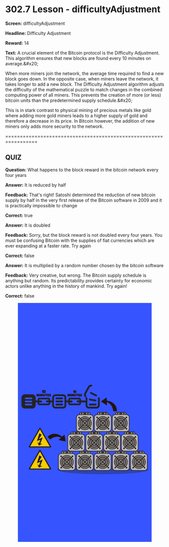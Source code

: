 # 302.7 Lesson - difficultyAdjustment

**Screen:** difficultyAdjustment

**Headline:** Difficulty Adjustment

**Reward:** 14

**Text:** A crucial element of the Bitcoin protocol is the Difficulty Adjustment. This algorithm ensures that new blocks are found every 10 minutes on average.&amp;#x20;

When more miners join the network, the average time required to find a new block goes down. In the opposite case, when miners leave the network, it takes longer to add a new block. The Difficulty Adjustment algorithm adjusts the difficulty of the mathematical puzzle to match changes in the combined computing power of all miners. This prevents the creation of more (or less) bitcoin units than the predetermined supply schedule.&amp;#x20;

This is in stark contrast to physical mining of precious metals like gold where adding more gold miners leads to a higher supply of gold and therefore a decrease in its price. In Bitcoin however, the addition of new miners only adds more security to the network.


=================================================================

## QUIZ

**Question:** What happens to the block reward in the bitcoin network every four years


**Answer:** It is reduced by half

**Feedback:** That&#x27;s right! Satoshi determined the reduction of new bitcoin supply by half in the very first release of the Bitcoin software in 2009 and it is practically impossible to change

**Correct:** true

**Answer:** It is doubled

**Feedback:** Sorry, but the block reward is not doubled every four years. You must be confusing Bitcoin with the supplies of fiat currencies which are ever expanding at a faster rate. Try again

**Correct:** false

**Answer:** It is multiplied by a random number chosen by the bitcoin software

**Feedback:** Very creative, but wrong. The Bitcoin supply schedule is anything but random. Its predictability provides certainty for economic actors unlike anything in the history of mankind. Try again!

**Correct:** false


<figure><img src="../.gitbook/assets/302-07.png" alt=""><figcaption></figcaption></figure>

